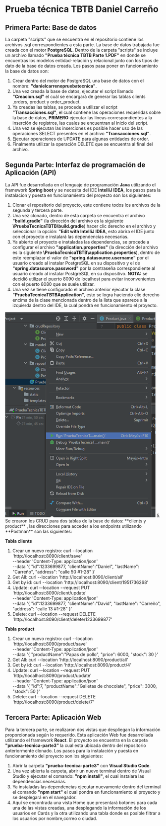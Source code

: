 # Prueba técnica TBTB Daniel Carreño
## Primera Parte: Base de datos 
La carpeta "scripts" que se encuentra en el repositorio contiene los archivos .sql correspondientes a esta parte.
La base de datos trabajada fue creada con el motor **PostgreSQL**.
Dentro de la carpeta "scripts" se incluye un archivo llamado **"Prueba técnica TBTB Parte 1.PDF"** en donde se encuentras los modelos entidad-relación y relacional junto con los tipos de dato de la base de datos creada.
Los pasos pasa poner en funcionamiento la base de datos son:
1. Crear dentro del motor de PostgreSQL una base de datos con el nombre: **"danielcarrenopruebatecnica"**.
2. Una vez creada la base de datos, ejecutar el script llamado **"Creacion.sql"** el cuál se encargará de generar las tablas clients ,orders, product y order_product.
3. Ya creadas las tablas, se procede a utilizar el script **"Transacciones.sql"**, el cual contiene las operaciones requeridas sobre la base de datos, **PRIMERO** ejecutar las líneas correspondientes a la inserción de registros, las cuales se encuentran al inicio del script.
4. Una vez se ejecutan las inserciones es posible hacer uso de las operaciones SELECT presentes en el archivo **"Transacciones.sql"**.
5. Ejecutar operaciones de UPDATE para algunas entidades de order.
6. Finalmente utilizar la operación DELETE que se encuentra al final del archivo.

## Segunda Parte: Interfaz de programación de Aplicación (API)
La API fue desarrollada en el lenguaje de programación **Java** utilizando el framework **Spring boot** y se necesita del IDE **IntelliJ IDEA**, los pasos para la instalacion y puesta en funcionamiento del proyecto son los siguientes:
1. Clonar el repositorio del proyecto, este contiene todos los archivos de la segunda y tercera parte.
2. Una vez clonado, dentro de esta carpeta se encuentra el archivo **"build.gradle"** (la dirección del archivo es la siguiente **\PruebaTecnicaTBTB\build.gradle**) hacer clic derecho en el archivo  y seleccionar la opción: **"Edit with IntelliJ IDEA**, esto abrira el IDE junto con el proyecto e instalará las dependencias necesarias.
3. Ya abierto el proyecto e instaladas las dependencias, se procede a configurar el archivo **"application.properties"** (la dirección del archivo es la siguiente **\PruebaTecnicaTBTB\application.properties**), dentro de este reemplazar el valor de **"spring.datasource.username"** por el usuario creado al instalar PostgreSQL en su dispositivo y el de **"spring.datasource.password"** por la contraseña correspondiente al usuario creado al instalar PostgreSQL en su dispositivo. **NOTA:** se decidió utilizar el puerto 8090 de localhost para evitar inconvenientes con el puerto 8080 que se suele utilizar.
4. Una vez se tiene configurado el archivo anterior ejecutar la clase **"PruebaTecnicaTBTBApplication"**, esto se logra haciendo clic derecho encima de la clase mencionada dentro de la lista que aparece a la izquierda dentro del IDE, la cual pondrá en funcionamiento el proyecto.
<img src="./screenshots/RunApp.png">
5. Se crearon los CRUD para dos tablas de la base de datos: **clients y product** , las direcciones para acceder a los endpoints utilizando **Postman** son las siguientes:

**Tabla clients**
1. Crear un nuevo registro:
			curl --location 'http://localhost:8090/client/save' \
			--header 'Content-Type: application/json' \
			--data  '{
			"id":1233699877,
			"clientName":"Daniel",
			"lastName": "Carreño",
			"address": "calle 50 #1-28"
			}'
2. Get All:  curl --location 'http://localhost:8090/client/all'
3. Get by id: curl --location 'http://localhost:8090/client/1951736268'
4. Update:
		curl --location --request PUT 'http://localhost:8090/client/update' \
		--header 'Content-Type: application/json' \
		--data  '{
		"id":1233699877,
		"clientName":"David",
		"lastName": "Carreño",
		"address": "calle 13 #1-28"
		}'
5. Delete: curl --location --request DELETE 'http://localhost:8090/client/delete/1233699877'

**Tabla product**
1. Crear un nuevo registro:
		curl --location 'http://localhost:8090/product/save' \
		--header 'Content-Type: application/json' \
		--data  '{
		"productName":"Papas de pollo",
		"price": 6000,
		"stock": 30
		}'
2. Get All: curl --location 'http://localhost:8090/product/all'
3. Get by id: curl --location 'http://localhost:8090/product/4'
4. Update:
		curl --location --request PUT 'http://localhost:8090/product/update' \
		--header 'Content-Type: application/json' \
		--data '{
		    "id":7,
		    "productName":"Galletas de chocolate",
		    "price": 3000,
		    "stock": 50
		}'
5. Delete: curl --location --request DELETE 'http://localhost:8090/product/delete/7'

## Tercera Parte: Aplicación Web
Para la tercera parte, se realizaron dos vistas que despliegan la información proporcionada según lo requerido. Esta aplicación Web fue desarrollada utilizando el framework **React**. El proyecto se encuentra en la carpeta **"prueba-tecnica-parte3"** la cual esta ubicada dentro del repositorio anteriormente clonado. Los pasos para la instalación y puesta en funcionamiento del proyecto son los siguientes:
1. Abrir la carpeta **"prueba-tecnica-parte3"** con **Visual Studio Code**.
2. Una vez abierta la carpeta, abrir un nuevo terminal dentro de Visual Studio y ejecutar el comando: **"npm install"**, el cual instalara las dependencias necesarias.
3. Ya instaladas las dependencias ejecutar nuevamente dentro del terminal el comando **"npm start"** el cual pondra en funcionamiento el proyecto y se desplegará en el navegador.
4. Aquí se encontrada una vista Home que presentará botones para cada una de las vistas creadas, una desplegando la información de los usuarios en Cards y la otra utilizando una tabla donde es posible filtrar a los usuarios por nombre,correo o ciudad.



